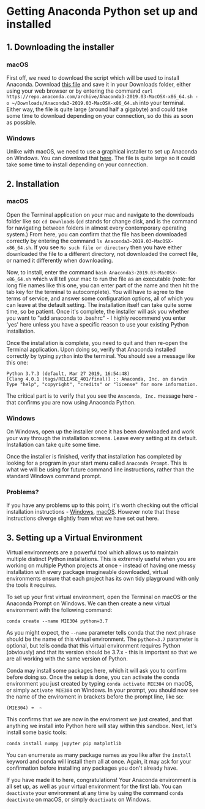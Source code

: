 # Getting Anaconda Python set up and installed

## 1. Downloading the installer

### macOS
First off, we need to download the script which will be used to install Anaconda. Download [this file](https://repo.anaconda.com/archive/Anaconda3-2019.03-MacOSX-x86_64.sh) and save it in your Downloads folder, either using your web browser or by entering the command `curl https://repo.anaconda.com/archive/Anaconda3-2019.03-MacOSX-x86_64.sh -o ~/Downloads/Anaconda3-2019.03-MacOSX-x86_64.sh` into your terminal. Either way, the file is quite large (around half a gigabyte) and could take some time to download depending on your connection, so do this as soon as possible.

### Windows

Unlike with macOS, we need to use a graphical installer to set up Anaconda on Windows. You can download that [here](https://repo.anaconda.com/archive/Anaconda3-2019.03-Windows-x86_64.exe). The file is quite large so it could take some time to install depending on your connection.

## 2. Installation

### macOS

Open the Terminal application on your mac and navigate to the downloads folder like so: `cd Downloads` (`cd` stands for change disk, and is the command for navigating between folders in almost every contemporary operating system.) From here, you can confirm that the file has been downloaded correctly by entering the command `ls Anaconda3-2019.03-MacOSX-x86_64.sh`. If you see `No such file or directory` then you have either downloaded the file to a different directory, not downloaded the correct file, or named it differently when downloading.

Now, to install, enter the command `bash Anaconda3-2019.03-MacOSX-x86_64.sh` which will tell your mac to run the file as an executable (note: for long file names like this one, you can enter part of the name and then hit the tab key for the terminal to autocomplete). You will have to agree to the terms of service, and answer some configuration options, all of which you can leave at the default setting. The installation itself can take quite some time, so be patient. Once it's complete, the installer will ask you whether you want to "add anaconda to .bashrc" - I highly recommend you enter 'yes' here unless you have a specific reason to use your existing Python installation.

Once the installation is complete, you need to quit and then re-open the Terminal application. Upon doing so, verify that Anaconda installed correctly by typing `python` into the terminal. You should see a message like this one: 

```
Python 3.7.3 (default, Mar 27 2019, 16:54:48)
[Clang 4.0.1 (tags/RELEASE_401/final)] :: Anaconda, Inc. on darwin
Type "help", "copyright", "credits" or "license" for more information.
```

The critical part is to verify that you see the `Anaconda, Inc.` message here - that confirms you are now using Anaconda Python.

### Windows

On Windows, open up the installer once it has been downloaded and work your way through the installation screens. Leave every setting at its default. Installation can take quite some time.

Once the installer is finished, verify that installation has completed by looking for a program in your start menu called `Anaconda Prompt`. This is what we will be using for future command line instructions, rather than the standard Windows command prompt.

### Problems?

If you have any problems up to this point, it's worth checking out the official installation instructions - [Windows](https://docs.anaconda.com/anaconda/install/windows/), [macOS](https://docs.anaconda.com/anaconda/install/mac-os/). However note that these instructions diverge slightly from what we have set out here.

## 3. Setting up a Virtual Environment

Virtual environments are a powerful tool which allows us to maintain multiple distinct Python installations. This is extremely useful when you are working on multiple Python projects at once - instead of having one messy installation with every package imagineable downloaded, virtual environments ensure that each project has its own tidy playground with only the tools it requires.

To set up your first virtual environment, open the Terminal on macOS or the Anaconda Prompt on Windows. We can then create a new virtual environment with the following command: 

```conda create --name MIE304 python=3.7```

As you might expect, the `--name` parameter tells conda that the next phrase should be the name of this virtual environment. The `python=3.7` parameter is optional, but tells conda that this virtual environment requires Python (obviously) and that its version should be 3.7.x - this is important so that we are all working with the same version of Python.

Conda may install some packages here, which it will ask you to confirm before doing so. Once the setup is done, you can activate the conda environment you just created by typing `conda activate MIE304` on macOS, or simply `activate MIE304` on Windows. In your prompt, you should now see the name of the enviroment in brackets before the prompt line, like so:

```
(MIE304) ➜  ~
```

This confirms that we are now in the enviroment we just created, and that anything we install into Python here will stay within this sandbox. Next, let's install some basic tools:

`conda install numpy jupyter pip matplotlib`

You can enumerate as many package names as you like after the `install` keyword and conda will install them all at once. Again, it may ask for your confirmation before installing any packages you don't already have.

If you have made it to here, congratulations! Your Anaconda environment is all set up, as well as your virtual environment for the first lab. You can `deactivate` your environment at any time by using the command `conda deactivate` on macOS, or simply `deactivate` on Windows.
